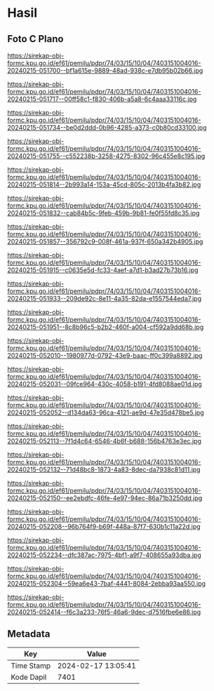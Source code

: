 # Hasil

## Foto C Plano

https://sirekap-obj-formc.kpu.go.id/ef61/pemilu/pdpr/74/03/15/10/04/7403151004016-20240215-051700--bf1a615e-9889-48ad-938c-e7db95b02b66.jpg

https://sirekap-obj-formc.kpu.go.id/ef61/pemilu/pdpr/74/03/15/10/04/7403151004016-20240215-051717--00ff58c1-f830-406b-a5a8-6c4aaa33116c.jpg

https://sirekap-obj-formc.kpu.go.id/ef61/pemilu/pdpr/74/03/15/10/04/7403151004016-20240215-051734--be0d2ddd-0b96-4285-a373-c0b80cd33100.jpg

https://sirekap-obj-formc.kpu.go.id/ef61/pemilu/pdpr/74/03/15/10/04/7403151004016-20240215-051755--c552238b-3258-4275-8302-96c455e8c195.jpg

https://sirekap-obj-formc.kpu.go.id/ef61/pemilu/pdpr/74/03/15/10/04/7403151004016-20240215-051814--2b993a14-153a-45cd-805c-2013b4fa3b82.jpg

https://sirekap-obj-formc.kpu.go.id/ef61/pemilu/pdpr/74/03/15/10/04/7403151004016-20240215-051832--cab84b5c-9feb-459b-9b81-fe0f55fd8c35.jpg

https://sirekap-obj-formc.kpu.go.id/ef61/pemilu/pdpr/74/03/15/10/04/7403151004016-20240215-051857--356792c9-008f-461a-937f-650a342b4905.jpg

https://sirekap-obj-formc.kpu.go.id/ef61/pemilu/pdpr/74/03/15/10/04/7403151004016-20240215-051915--c0635e5d-fc33-4aef-a7d1-b3ad27b73b16.jpg

https://sirekap-obj-formc.kpu.go.id/ef61/pemilu/pdpr/74/03/15/10/04/7403151004016-20240215-051933--209de92c-8e11-4a35-82da-e1557544eda7.jpg

https://sirekap-obj-formc.kpu.go.id/ef61/pemilu/pdpr/74/03/15/10/04/7403151004016-20240215-051951--8c8b96c5-b2b2-460f-a004-cf592a9dd68b.jpg

https://sirekap-obj-formc.kpu.go.id/ef61/pemilu/pdpr/74/03/15/10/04/7403151004016-20240215-052010--1980977d-0792-43e9-baac-ff0c399a8892.jpg

https://sirekap-obj-formc.kpu.go.id/ef61/pemilu/pdpr/74/03/15/10/04/7403151004016-20240215-052031--09fce964-430c-4058-b191-4fd8088ae01d.jpg

https://sirekap-obj-formc.kpu.go.id/ef61/pemilu/pdpr/74/03/15/10/04/7403151004016-20240215-052052--d134da63-96ca-4121-ae9d-47e35d478be5.jpg

https://sirekap-obj-formc.kpu.go.id/ef61/pemilu/pdpr/74/03/15/10/04/7403151004016-20240215-052113--7f1d4c64-6546-4b6f-b688-156b4763e3ec.jpg

https://sirekap-obj-formc.kpu.go.id/ef61/pemilu/pdpr/74/03/15/10/04/7403151004016-20240215-052132--71d48bc8-1873-4a83-8dec-da7938c81d11.jpg

https://sirekap-obj-formc.kpu.go.id/ef61/pemilu/pdpr/74/03/15/10/04/7403151004016-20240215-052150--ee2ebdfc-46fe-4e97-94ec-86a71b3250dd.jpg

https://sirekap-obj-formc.kpu.go.id/ef61/pemilu/pdpr/74/03/15/10/04/7403151004016-20240215-052208--96b764f9-b69f-448a-87f7-630b1c11a22d.jpg

https://sirekap-obj-formc.kpu.go.id/ef61/pemilu/pdpr/74/03/15/10/04/7403151004016-20240215-052234--dfc387ac-7975-4bf1-a9f7-408655a93dba.jpg

https://sirekap-obj-formc.kpu.go.id/ef61/pemilu/pdpr/74/03/15/10/04/7403151004016-20240215-052304--59ea6e43-7baf-4441-8084-2ebba93aa550.jpg

https://sirekap-obj-formc.kpu.go.id/ef61/pemilu/pdpr/74/03/15/10/04/7403151004016-20240215-052414--f6c3a233-76f5-46a6-9dec-d7516fbe6e86.jpg


## Metadata

| Key        | Value               |
| ---------- | ------------------- |
| Time Stamp | 2024-02-17 13:05:41 |
| Kode Dapil | 7401                |



